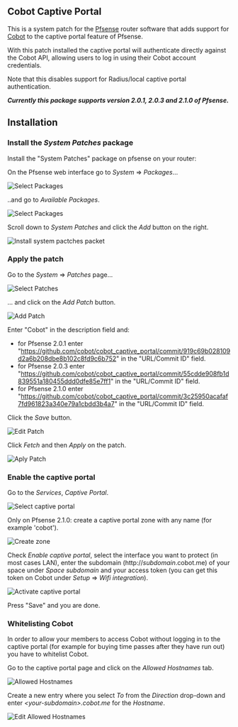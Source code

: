 ## Cobot Captive Portal

This is a system patch for the [Pfsense](http://pfsense.org) router software that adds support for [Cobot](http://cobot.me) to the captive portal feature of Pfsense.

With this patch installed the captive portal will authenticate directly against the Cobot API, allowing users to log in using their Cobot account credentials.

Note that this disables support for Radius/local captive portal authentication.

***Currently this package supports version 2.0.1, 2.0.3 and 2.1.0 of Pfsense.***

## Installation


### Install the _System Patches_ package

Install the "System Patches" package on pfsense on your router:

On the Pfsense web interface go to _System_ => _Packages_...

![Select Packages](https://raw.github.com/cobot/cobot_captive_portal/master/screenshots/packages.png)

..and go to _Available Packages_.

![Select Packages](https://raw.github.com/cobot/cobot_captive_portal/master/screenshots/available_packages.png)

Scroll down to _System Patches_ and click the _Add_ button on the right.

![Install system pactches packet](https://raw.github.com/cobot/cobot_captive_portal/master/screenshots/system_patches_packet.png)

### Apply the patch

Go to the _System_ => _Patches_ page...

![Select Patches](https://raw.github.com/cobot/cobot_captive_portal/master/screenshots/patches.png)

... and click on the _Add Patch_ button.

![Add Patch](https://raw.github.com/cobot/cobot_captive_portal/master/screenshots/add_patch.png)

Enter "Cobot" in the description field and:

* for Pfsense 2.0.1 enter "https://github.com/cobot/cobot_captive_portal/commit/919c69b028109d2a6b208dbe8b102c8fd9c6b752" in the "URL/Commit ID" field.
* for Pfsense 2.0.3 enter "https://github.com/cobot/cobot_captive_portal/commit/55cdde908fb1d839551a180455ddd0dfe85e7ff1" in the "URL/Commit ID" field.
* for Pfsense 2.1.0 enter "https://github.com/cobot/cobot_captive_portal/commit/3c25950acafaf7fd961823a340e79a1cbdd3b4a7" in the "URL/Commit ID" field.

Click the _Save_ button.

![Edit Patch](https://raw.github.com/cobot/cobot_captive_portal/master/screenshots/edit_patch.png)

Click _Fetch_ and then _Apply_ on the patch.

![Aply Patch](https://raw.github.com/cobot/cobot_captive_portal/master/screenshots/apply_patch.png)

### Enable the captive portal

Go to the _Services_, _Captive Portal_.

![Select captive portal](https://raw.github.com/cobot/cobot_captive_portal/master/screenshots/captive_portal.png)

Only on Pfsense 2.1.0: create a captive portal zone with any name (for example 'cobot').

![Create zone](https://raw.github.com/cobot/cobot_captive_portal/master/screenshots/captive_portal_zone.png)

Check _Enable captive portal_, select the interface you want to protect (in most cases LAN), enter the subdomain (http://_subdomain_.cobot.me) of your space under _Space subdomain_ and your access token (you can get this token on Cobot under _Setup_ => _Wifi integration_).

![Activate captive portal](https://raw.github.com/cobot/cobot_captive_portal/master/screenshots/edit_captive_portal.png)

Press "Save" and you are done.

### Whitelisting Cobot

In order to allow your members to access Cobot without logging in to the captive portal (for example for buying time passes after they have run out) you have to whitelist Cobot.

Go to the captive portal page and click on the _Allowed Hostnames_ tab.

![Allowed Hostnames](https://raw.github.com/cobot/cobot_captive_portal/master/screenshots/captive_portal_allowed_hostnames.png)

Create a new entry where you select _To_ from the _Direction_ drop-down and enter _&lt;your-subdomain&gt;.cobot.me_ for the _Hostname_.

![Edit Allowed Hostnames](https://raw.github.com/cobot/cobot_captive_portal/master/screenshots/captive_portal_edit_allowed_hostnames.png)
